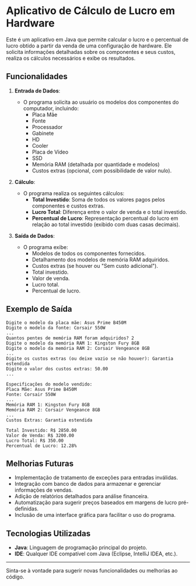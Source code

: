 # Aplicativo de Cálculo de Lucro em Hardware

Este é um aplicativo em Java que permite calcular o lucro e o percentual de lucro obtido a partir da venda de uma configuração de hardware. Ele solicita informações detalhadas sobre os componentes e seus custos, realiza os cálculos necessários e exibe os resultados.

## Funcionalidades

1. **Entrada de Dados**:

   - O programa solicita ao usuário os modelos dos componentes do computador, incluindo:
     - Placa Mãe
     - Fonte
     - Processador
     - Gabinete
     - HD
     - Cooler
     - Placa de Vídeo
     - SSD
     - Memória RAM (detalhada por quantidade e modelos)
     - Custos extras (opcional, com possibilidade de valor nulo).

2. **Cálculo**:

   - O programa realiza os seguintes cálculos:
     - **Total Investido**: Soma de todos os valores pagos pelos componentes e custos extras.
     - **Lucro Total**: Diferença entre o valor de venda e o total investido.
     - **Percentual de Lucro**: Representação percentual do lucro em relação ao total investido (exibido com duas casas decimais).

3. **Saída de Dados**:

   - O programa exibe:
     - Modelos de todos os componentes fornecidos.
     - Detalhamento dos modelos de memória RAM adquiridos.
     - Custos extras (se houver ou "Sem custo adicional").
     - Total investido.
     - Valor de venda.
     - Lucro total.
     - Percentual de lucro.

## Exemplo de Saída

```text
Digite o modelo da placa mãe: Asus Prime B450M
Digite o modelo da fonte: Corsair 550W
...
Quantos pentes de memória RAM foram adquiridos? 2
Digite o modelo da memória RAM 1: Kingston Fury 8GB
Digite o modelo da memória RAM 2: Corsair Vengeance 8GB
...
Digite os custos extras (ou deixe vazio se não houver): Garantia estendida
Digite o valor dos custos extras: 50.00
...

Especificações do modelo vendido:
Placa Mãe: Asus Prime B450M
Fonte: Corsair 550W
...
Memória RAM 1: Kingston Fury 8GB
Memória RAM 2: Corsair Vengeance 8GB
...
Custos Extras: Garantia estendida

Total Investido: R$ 2850.00
Valor de Venda: R$ 3200.00
Lucro Total: R$ 350.00
Percentual de Lucro: 12.28%
```

## Melhorias Futuras

- Implementação de tratamento de exceções para entradas inválidas.
- Integração com banco de dados para armazenar e gerenciar informações de vendas.
- Adição de relatórios detalhados para análise financeira.
- Automatização para sugerir preços baseados em margens de lucro pré-definidas.
- Inclusão de uma interface gráfica para facilitar o uso do programa.

## Tecnologias Utilizadas

- **Java**: Linguagem de programação principal do projeto.
- **IDE**: Qualquer IDE compatível com Java (Eclipse, IntelliJ IDEA, etc.).

---

Sinta-se à vontade para sugerir novas funcionalidades ou melhorias ao código.

